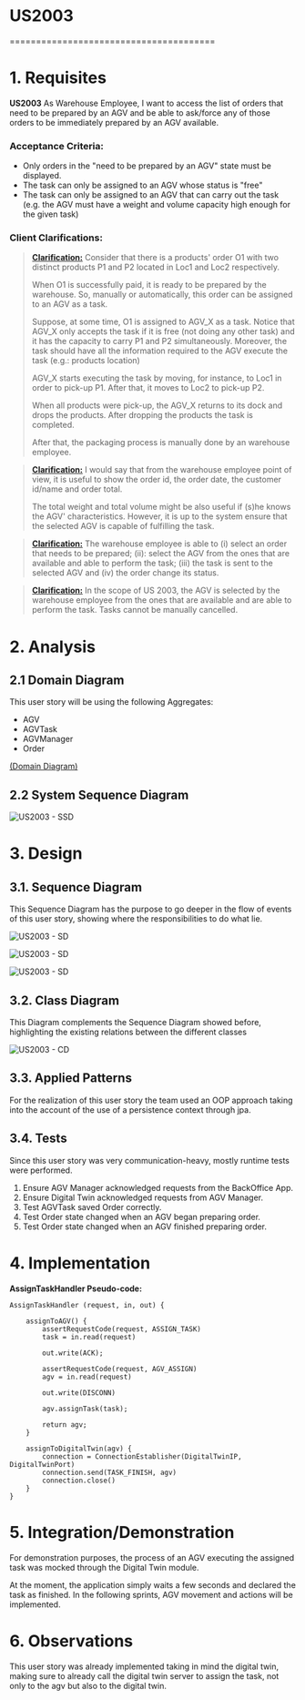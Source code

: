 # US2003
=======================================


# 1. Requisites

**US2003** As Warehouse Employee, I want to access the list of orders that need to be prepared by an AGV and be able to ask/force any of those orders to be immediately prepared by an AGV available.

### Acceptance Criteria:

- Only orders in the "need to be prepared by an AGV" state must be displayed.
- The task can only be assigned to an AGV whose status is "free"
- The task can only be assigned to an AGV that can carry out the task (e.g. the AGV must have a weight and volume capacity high enough for the given task)


### Client Clarifications:

>**[Clarification:](https://moodle.isep.ipp.pt/mod/forum/discuss.php?d=15827)** 
> Consider that there is a products' order O1 with two distinct products P1 and P2 located in Loc1 and Loc2 respectively.
>
> When O1 is successfully paid, it is ready to be prepared by the warehouse. So, manually or automatically, this order can be assigned to an AGV as a task.
>
>Suppose, at some time, O1 is assigned to AGV_X as a task. Notice that AGV_X only accepts the task if it is free (not doing any other task) and it has the capacity to carry P1 and P2 simultaneously. Moreover, the task should have all the information required to the AGV execute the task (e.g.: products location)
>
>AGV_X starts executing the task by moving, for instance, to Loc1 in order to pick-up P1. After that, it moves to Loc2 to pick-up P2.
>
>When all products were pick-up, the AGV_X returns to its dock and drops the products. After dropping the products the task is completed.
>
>After that, the packaging process is manually done by an warehouse employee.


>**[Clarification:](https://moodle.isep.ipp.pt/mod/forum/discuss.php?d=16480)** 
>I would say that from the warehouse employee point of view, it is useful to show the order id, the order date, the customer id/name and order total.
>
>The total weight and total volume might be also useful if (s)he knows the AGV' characteristics. However, it is up to the system ensure that the selected AGV is capable of fulfilling the task.

>**[Clarification:](https://moodle.isep.ipp.pt/mod/forum/discuss.php?d=16290)** 
> The warehouse employee is able to (i) select an order that needs to be prepared; (ii): select the AGV from the ones that are available and able to perform the task; (iii) the task is sent to the selected AGV and (iv) the order change its status.

>**[Clarification:](https://moodle.isep.ipp.pt/mod/forum/discuss.php?d=16277)**
> In the scope of US 2003, the AGV is selected by the warehouse employee from the ones that are available and are able to perform the task. Tasks cannot be manually cancelled.

# 2. Analysis

## 2.1 Domain Diagram

This user story will be using the following Aggregates:

- AGV
- AGVTask
- AGVManager
- Order

[(Domain Diagram)](../../Domain%20Diagram)

## 2.2 System Sequence Diagram

![US2003 - SSD](US2003_SSD.svg)

# 3. Design

## 3.1. Sequence Diagram

This Sequence Diagram has the purpose to go deeper in the flow of events of this user story, showing where the responsibilities to do what lie.

![US2003 - SD](US2003_SD.svg)

![US2003 - SD](US2003_AGVManager_SD.svg)

![US2003 - SD](US2003_DigitalTwin_SD.svg)

## 3.2. Class Diagram

This Diagram complements the Sequence Diagram showed before, highlighting the existing relations between the different classes

![US2003 - CD](US2003_CD.svg)

## 3.3. Applied Patterns

For the realization of this user story the team used an OOP approach taking into the account of the use of a persistence context through jpa.

## 3.4. Tests
Since this user story was very communication-heavy, mostly runtime tests were performed.

1. Ensure AGV Manager acknowledged requests from the BackOffice App.
2. Ensure Digital Twin acknowledged requests from AGV Manager.
3. Test AGVTask saved Order correctly.
4. Test Order state changed when an AGV began preparing order.
5. Test Order state changed when an AGV finished preparing order.

# 4. Implementation

**AssignTaskHandler Pseudo-code:**

    AssignTaskHandler (request, in, out) {
        
        assignToAGV() {
            assertRequestCode(request, ASSIGN_TASK)
            task = in.read(request)

            out.write(ACK);

            assertRequestCode(request, AGV_ASSIGN)
            agv = in.read(request)
            
            out.write(DISCONN)

            agv.assignTask(task);

            return agv;
        }

        assignToDigitalTwin(agv) {
            connection = ConnectionEstablisher(DigitalTwinIP, DigitalTwinPort)
            connection.send(TASK_FINISH, agv)
            connection.close()
        }
    }
    
# 5. Integration/Demonstration

For demonstration purposes, the process of an AGV executing the assigned task was mocked through the Digital Twin module.

At the moment, the application simply waits a few seconds and declared the task as finished. In the following sprints, AGV movement and actions will be implemented.

# 6. Observations

This user story was already implemented taking in mind the digital twin, making sure to already call the digital twin 
server to assign the task, not only to the agv but also to the digital twin.